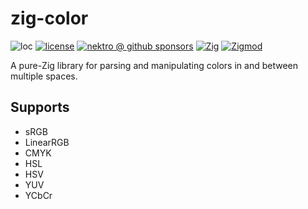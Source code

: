 # zig-color

![loc](https://sloc.xyz/github/nektro/zig-color)
[![license](https://img.shields.io/github/license/nektro/zig-color.svg)](https://github.com/nektro/zig-color/blob/master/LICENSE)
[![nektro @ github sponsors](https://img.shields.io/badge/sponsors-nektro-purple?logo=github)](https://github.com/sponsors/nektro)
[![Zig](https://img.shields.io/badge/Zig-0.14-f7a41d)](https://ziglang.org/)
[![Zigmod](https://img.shields.io/badge/Zigmod-latest-f7a41d)](https://github.com/nektro/zigmod)

A pure-Zig library for parsing and manipulating colors in and between multiple spaces.

## Supports

- sRGB
- LinearRGB
- CMYK
- HSL
- HSV
- YUV
- YCbCr
